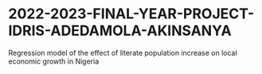 # 2022-2023-FINAL-YEAR-PROJECT-IDRIS-ADEDAMOLA-AKINSANYA
Regression model of the effect of literate population increase on local economic growth in Nigeria
